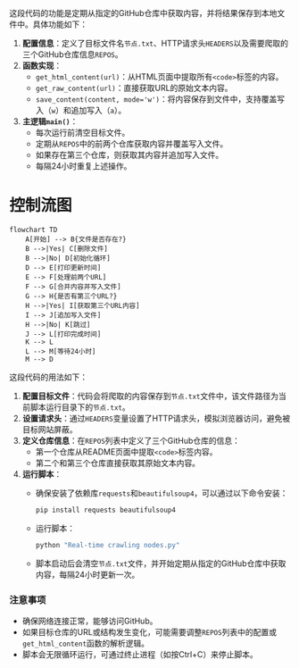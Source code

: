 这段代码的功能是定期从指定的GitHub仓库中获取内容，并将结果保存到本地文件中。具体功能如下：

1. **配置信息**：定义了目标文件名`节点.txt`、HTTP请求头`HEADERS`以及需要爬取的三个GitHub仓库信息`REPOS`。
2. **函数实现**：
   - `get_html_content(url)`：从HTML页面中提取所有`<code>`标签的内容。
   - `get_raw_content(url)`：直接获取URL的原始文本内容。
   - `save_content(content, mode='w')`：将内容保存到文件中，支持覆盖写入（`w`）和追加写入（`a`）。
3. **主逻辑`main()`**：
   - 每次运行前清空目标文件。
   - 定期从`REPOS`中的前两个仓库获取内容并覆盖写入文件。
   - 如果存在第三个仓库，则获取其内容并追加写入文件。
   - 每隔24小时重复上述操作。

# 控制流图
```mermaid
flowchart TD
    A[开始] --> B{文件是否存在?}
    B -->|Yes| C[删除文件]
    B -->|No| D[初始化循环]
    D --> E[打印更新时间]
    E --> F[处理前两个URL]
    F --> G[合并内容并写入文件]
    G --> H{是否有第三个URL?}
    H -->|Yes| I[获取第三个URL内容]
    I --> J[追加写入文件]
    H -->|No| K[跳过]
    J --> L[打印完成时间]
    K --> L
    L --> M[等待24小时]
    M --> D
```
这段代码的用法如下：

1. **配置目标文件**：代码会将爬取的内容保存到`节点.txt`文件中，该文件路径为当前脚本运行目录下的`节点.txt`。
2. **设置请求头**：通过`HEADERS`变量设置了HTTP请求头，模拟浏览器访问，避免被目标网站屏蔽。
3. **定义仓库信息**：在`REPOS`列表中定义了三个GitHub仓库的信息：
   - 第一个仓库从README页面中提取`<code>`标签内容。
   - 第二个和第三个仓库直接获取其原始文本内容。
4. **运行脚本**：
   - 确保安装了依赖库`requests`和`beautifulsoup4`，可以通过以下命令安装：
     ```bash
     pip install requests beautifulsoup4
     ```

   - 运行脚本：
     ```bash
     python "Real-time crawling nodes.py"
     ```

   - 脚本启动后会清空`节点.txt`文件，并开始定期从指定的GitHub仓库中获取内容，每隔24小时更新一次。

### 注意事项
- 确保网络连接正常，能够访问GitHub。
- 如果目标仓库的URL或结构发生变化，可能需要调整`REPOS`列表中的配置或`get_html_content`函数的解析逻辑。
- 脚本会无限循环运行，可通过终止进程（如按Ctrl+C）来停止脚本。

